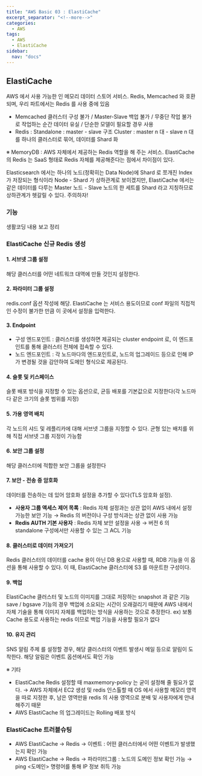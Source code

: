 ```yaml
---
title: "AWS Basic 03 : ElastiCache"
excerpt_separator: "<!--more-->"
categories:
  - AWS
tags:
  - AWS
  - ElastiCache
sidebar:
  nav: "docs"
---
```

## ElastiCache

AWS 에서 사용 가능한 인 메모리 데이터 스토어 서비스. 
Redis, Memcached 와 호환되며, 우리 파트에서는 Redis 를 사용 중에 있음

* Memcached 클러스터 구성 불가 / Master-Slave 백업 불가 / 무중단 작업 불가로 작업하는 순간 데이터 유실 / 단순한 모델이 필요할 경우 사용
* Redis : Standalone : master - slave 구조
	Cluster : master n 대 - slave n 대를 하나의 클러스터로 묶어, 데이터를 Shard 화

※ MemoryDB : AWS 자체에서 제공하는 Redis 역할을 해 주는 서비스. ElastiCache 의 Redis 는 SaaS 형태로 Redis 자체를 제공해준다는 점에서 차이점이 있다.

<div class="notice--danger" markdown="1">
Elasticsearch 에서는 하나의 노드(정확히는 Data Node)에 Shard 로 쪼개진 Index 가 저장되는 형식이라 Node - Shard 가 상하관계로 보이겠지만,  
ElastiCache 에서는 같은 데이터를 다루는 Master 노드 - Slave 노드의 한 세트를 Shard 라고 지칭하므로 상하관계가 헷갈릴 수 있다. 주의하자!
</div>

### 기능
생활코딩 내용 보고 정리

### ElastiCache 신규 Redis 생성

#### 1. 서브넷 그룹 설정  
해당 클러스터를 어떤 네트워크 대역에 만들 것인지 설정한다.

#### 2. 파라미터 그룹 설정  
redis.conf 옵션 작성에 해당. ElastiCache 는 서비스 용도이므로 conf 파일의 직접적인 수정이 불가한 만큼 이 곳에서 설정을 입력한다.

#### 3. Endpoint  
* 구성 엔드포인트 : 클러스터를 생성하면 제공되는 cluster endpoint 로, 이 엔드포인트를 통해 클러스터 전체에 접속할 수 있다.
* 노드 엔드포인트 : 각 노드마다의 엔드포인트로, 노드의 업그레이드 등으로 인해 IP 가 변경될 것을 감안하여 도메인 형식으로 제공된다.

#### 4. 슬롯 및 키스페이스  
슬롯 배포 방식을 지정할 수 있는 옵션으로, 균등 배포를 기본값으로 지정한다(각 노드마다 같은 크기의 슬롯 범위를 지정)

#### 5. 가용 영역 배치  
각 노드의 샤드 및 레플리카에 대해 서브넷 그룹을 지정할 수 있다.
균형 있는 배치를 위해 직접 서브넷 그룹 지정이 가능함

#### 6. 보안 그룹 설정  
해당 클러스터에 적합한 보안 그룹을 설정한다

#### 7. 보안 - 전송 중 암호화  
데이터를 전송하는 데 있어 암호화 설정을 추가할 수 있다(TLS 암호화 설정).

* **사용자 그룹 액세스 제어 목록** : Redis 자체 설정과는 상관 없이 AWS 내에서 설정 가능한 보안 기능 → Redis 의 버전이나 구성 방식과는 상관 없이 사용 가능
* **Redis AUTH 기본 사용자** : Redis 자체 보안 설정을 사용 → 버전 6 의 standalone 구성에서만 사용할 수 있는 그 ACL 기능

#### 8. 클러스터로 데이터 가져오기  
Redis 클러스터의 데이터를 cache 용이 아닌 DB 용으로 사용할 때, RDB 기능을 이 옵션을 통해 사용할 수 있다.
이 때, ElastiCache 클러스터에 S3 를 마운트한 구성이다.

#### 9. 백업  
ElastiCache 클러스터 및 노드의 이미지를 그대로 저장하는 snapshot 과 같은 기능
save / bgsave 기능의 경우 백업에 소요되는 시간이 오래걸리기 때문에 AWS 내에서 자체 기술을 통해 이미지 자체를 백업하는 방식을 사용하는 것으로 추정한다.
ex) 보통 Cache 용도로 사용하는 redis 이므로 백업 기능을 사용할 필요가 없다

#### 10. 유지 관리  
SNS 알림 주제 를 설정할 경우, 해당 클러스터의 이벤트 발생시 메일 등으로 알림이 도착한다.
해당 알림은 이벤트 옵션에서도 확인 가능

※ 기타  
- ElastiCache Redis 설정할 때 maxmemory-policy 는 굳이 설정해 줄 필요가 없다.
  → AWS 자체에서 EC2 생성 및 redis 인스톨할 때 OS 에서 사용할 메모리 영역을 따로 지정한 후, 남은 영역만을 redis 의 사용 영역으로 분배 및 사용자에게 안내해주기 때문
- AWS ElastiCache 의 업그레이드는 Rolling 배포 방식

### ElastiCache 트러블슈팅
* AWS ElastiCache → Redis → 이벤트 : 어떤 클러스터에서 어떤 이벤트가 발생했는지 확인 가능
* AWS ElastiCache → Redis → 파라미터그룹 : 노드의 도메인 정보 확인 가능
→ ping <도메인> 명령어를 통해 IP 정보 취득 가능
